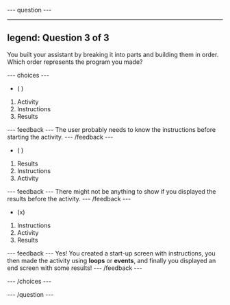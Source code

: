 
--- question ---

---
legend: Question 3 of 3
---

You built your assistant by breaking it into parts and building them in order. Which order represents the program you made?

--- choices ---

- ( ) 

1. Activity
2. Instructions
3. Results

  --- feedback ---
The user probably needs to know the instructions before starting the activity.
  --- /feedback ---

- ( ) 

1. Results
2. Instructions
3. Activity

  --- feedback ---
There might not be anything to show if you displayed the results before the activity.
  --- /feedback ---

- (x) 

1. Instructions
2. Activity
3. Results

  --- feedback ---
Yes! You created a start-up screen with instructions, you then made the activity using **loops** or **events**, and finally you displayed an end screen with some results!
  --- /feedback ---

--- /choices ---

--- /question ---
